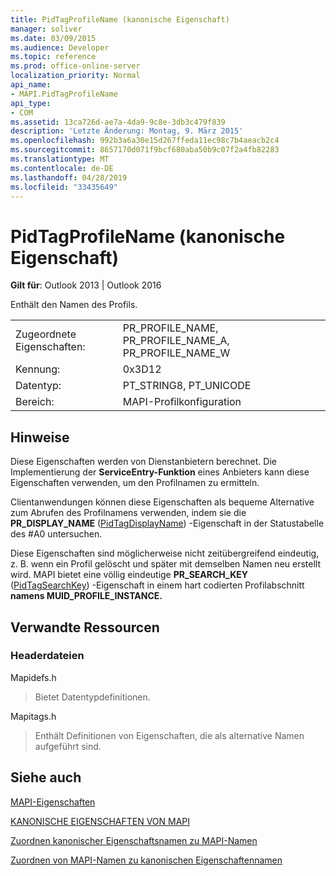 ```yaml
---
title: PidTagProfileName (kanonische Eigenschaft)
manager: soliver
ms.date: 03/09/2015
ms.audience: Developer
ms.topic: reference
ms.prod: office-online-server
localization_priority: Normal
api_name:
- MAPI.PidTagProfileName
api_type:
- COM
ms.assetid: 13ca726d-ae7a-4da9-9c8e-3db3c479f839
description: 'Letzte Änderung: Montag, 9. März 2015'
ms.openlocfilehash: 992b3a6a30e15d267ffeda11ec98c7b4aeacb2c4
ms.sourcegitcommit: 8657170d071f9bcf680aba50b9c07f2a4fb82283
ms.translationtype: MT
ms.contentlocale: de-DE
ms.lasthandoff: 04/28/2019
ms.locfileid: "33435649"
---
```

# <a name="pidtagprofilename-canonical-property"></a>PidTagProfileName (kanonische Eigenschaft)

  
  
**Gilt für**: Outlook 2013 | Outlook 2016 
  
Enthält den Namen des Profils.
  
|||
|:-----|:-----|
|Zugeordnete Eigenschaften:  <br/> |PR_PROFILE_NAME, PR_PROFILE_NAME_A, PR_PROFILE_NAME_W  <br/> |
|Kennung:  <br/> |0x3D12  <br/> |
|Datentyp:  <br/> |PT_STRING8, PT_UNICODE  <br/> |
|Bereich:  <br/> |MAPI-Profilkonfiguration  <br/> |
   
## <a name="remarks"></a>Hinweise

Diese Eigenschaften werden von Dienstanbietern berechnet. Die Implementierung der **ServiceEntry-Funktion** eines Anbieters kann diese Eigenschaften verwenden, um den Profilnamen zu ermitteln. 
  
Clientanwendungen können diese Eigenschaften als bequeme Alternative zum Abrufen des Profilnamens verwenden, indem sie die **PR_DISPLAY_NAME** ([PidTagDisplayName](pidtagdisplayname-canonical-property.md)) -Eigenschaft in der Statustabelle des #A0 untersuchen.
  
Diese Eigenschaften sind möglicherweise nicht zeitübergreifend eindeutig, z. B. wenn ein Profil gelöscht und später mit demselben Namen neu erstellt wird. MAPI bietet eine völlig eindeutige **PR_SEARCH_KEY** ([PidTagSearchKey](pidtagsearchkey-canonical-property.md)) -Eigenschaft in einem hart codierten Profilabschnitt **namens MUID_PROFILE_INSTANCE.**
  
## <a name="related-resources"></a>Verwandte Ressourcen

### <a name="header-files"></a>Headerdateien

Mapidefs.h
  
> Bietet Datentypdefinitionen.
    
Mapitags.h
  
> Enthält Definitionen von Eigenschaften, die als alternative Namen aufgeführt sind.
    
## <a name="see-also"></a>Siehe auch



[MAPI-Eigenschaften](mapi-properties.md)
  
[KANONISCHE EIGENSCHAFTEN VON MAPI](mapi-canonical-properties.md)
  
[Zuordnen kanonischer Eigenschaftsnamen zu MAPI-Namen](mapping-canonical-property-names-to-mapi-names.md)
  
[Zuordnen von MAPI-Namen zu kanonischen Eigenschaftennamen](mapping-mapi-names-to-canonical-property-names.md)

